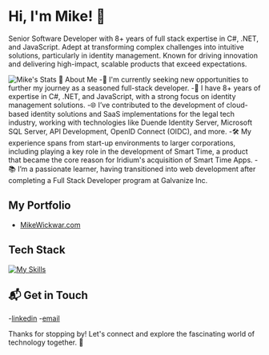 # Hi, I'm Mike! 👋

Senior Software Developer with 8+ years of full stack expertise in C#, .NET, and JavaScript. Adept at transforming complex challenges into intuitive solutions, particularly in identity management. Known for driving innovation and delivering high-impact, scalable products that exceed expectations.

![Mike's Stats](https://github-readme-stats.vercel.app/api?username=MikeWickwar&theme=vue-dark&show_icons=true&hide_border=true&count_private=true)
🚀 About Me
  -🔭 I'm currently seeking new opportunities to further my journey as a seasoned full-stack developer.
  -💼 I have 8+ years of expertise in C#, .NET, and JavaScript, with a strong focus on identity management solutions.
  -🌐 I’ve contributed to the development of cloud-based identity solutions and SaaS implementations for the legal tech industry, working with technologies like Duende Identity Server, Microsoft SQL Server, API Development, OpenID Connect (OIDC), and more.
  -🛠️ My experience spans from start-up environments to larger corporations, including playing a key role in the development of Smart Time, a product that became the core reason for Iridium's acquisition of Smart Time Apps.
  -📚 I’m a passionate learner, having transitioned into web development after completing a Full Stack Developer program at Galvanize Inc.

## My Portfolio
- [MikeWickwar.com](https://www.mikewickwar.com/)

## Tech Stack
[![My Skills](https://skillicons.dev/icons?i=angular,apple,atom,azure,cs,css,docker,dotnet,express,git,gulp,html,jquery,js,less,npm,postgres,sass,ts,vue,vscode,wasm,webpack)](https://skillicons.dev)


## 📬 Get in Touch
-[linkedin](https://www.linkedin.com/in/mikewickwar/)
-[email](mailto:mike.wickwar@gmail.com)

Thanks for stopping by! Let's connect and explore the fascinating world of technology together. 🚀